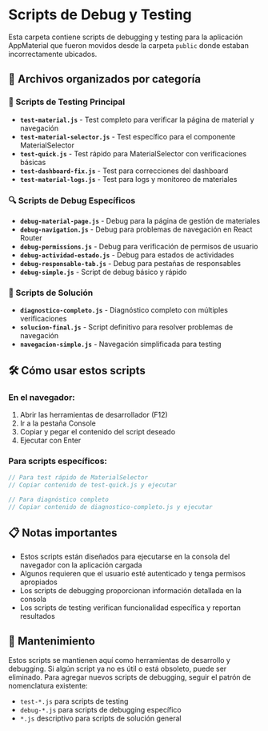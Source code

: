 # Scripts de Debug y Testing

Esta carpeta contiene scripts de debugging y testing para la aplicación AppMaterial que fueron movidos desde la carpeta `public` donde estaban incorrectamente ubicados.

## 📂 Archivos organizados por categoría

### 🧪 Scripts de Testing Principal
- **`test-material.js`** - Test completo para verificar la página de material y navegación
- **`test-material-selector.js`** - Test específico para el componente MaterialSelector
- **`test-quick.js`** - Test rápido para MaterialSelector con verificaciones básicas
- **`test-dashboard-fix.js`** - Test para correcciones del dashboard
- **`test-material-logs.js`** - Test para logs y monitoreo de materiales

### 🔍 Scripts de Debug Específicos
- **`debug-material-page.js`** - Debug para la página de gestión de materiales
- **`debug-navigation.js`** - Debug para problemas de navegación en React Router
- **`debug-permissions.js`** - Debug para verificación de permisos de usuario
- **`debug-actividad-estado.js`** - Debug para estados de actividades
- **`debug-responsable-tab.js`** - Debug para pestañas de responsables
- **`debug-simple.js`** - Script de debug básico y rápido

### 🚀 Scripts de Solución
- **`diagnostico-completo.js`** - Diagnóstico completo con múltiples verificaciones
- **`solucion-final.js`** - Script definitivo para resolver problemas de navegación
- **`navegacion-simple.js`** - Navegación simplificada para testing

## 🛠️ Cómo usar estos scripts

### En el navegador:
1. Abrir las herramientas de desarrollador (F12)
2. Ir a la pestaña Console
3. Copiar y pegar el contenido del script deseado
4. Ejecutar con Enter

### Para scripts específicos:
```javascript
// Para test rápido de MaterialSelector
// Copiar contenido de test-quick.js y ejecutar

// Para diagnóstico completo
// Copiar contenido de diagnostico-completo.js y ejecutar
```

## 📋 Notas importantes

- Estos scripts están diseñados para ejecutarse en la consola del navegador con la aplicación cargada
- Algunos requieren que el usuario esté autenticado y tenga permisos apropiados
- Los scripts de debugging proporcionan información detallada en la consola
- Los scripts de testing verifican funcionalidad específica y reportan resultados

## 🔧 Mantenimiento

Estos scripts se mantienen aquí como herramientas de desarrollo y debugging. Si algún script ya no es útil o está obsoleto, puede ser eliminado. Para agregar nuevos scripts de debugging, seguir el patrón de nomenclatura existente:

- `test-*.js` para scripts de testing
- `debug-*.js` para scripts de debugging específico
- `*.js` descriptivo para scripts de solución general
